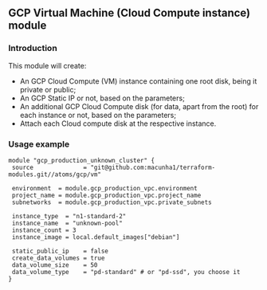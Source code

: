 ## GCP Virtual Machine (Cloud Compute instance) module

### Introduction

This module will create:

- An GCP Cloud Compute (VM) instance containing one root disk, being it private or public;
- An GCP Static IP or not, based on the parameters;
- An additional GCP Cloud Compute disk (for data, apart from the root) for each
  instance or not, based on the parameters;
- Attach each Cloud compute disk at the respective instance.

### Usage example

```hcl
module "gcp_production_unknown_cluster" {
 source              = "git@github.com:macunha1/terraform-modules.git//atoms/gcp/vm"

 environment  = module.gcp_production_vpc.environment
 project_name = module.gcp_production_vpc.project_name
 subnetworks  = module.gcp_production_vpc.private_subnets

 instance_type  = "n1-standard-2"
 instance_name  = "unknown-pool"
 instance_count = 3
 instance_image = local.default_images["debian"]

 static_public_ip    = false
 create_data_volumes = true
 data_volume_size    = 50
 data_volume_type    = "pd-standard" # or "pd-ssd", you choose it
}
```
